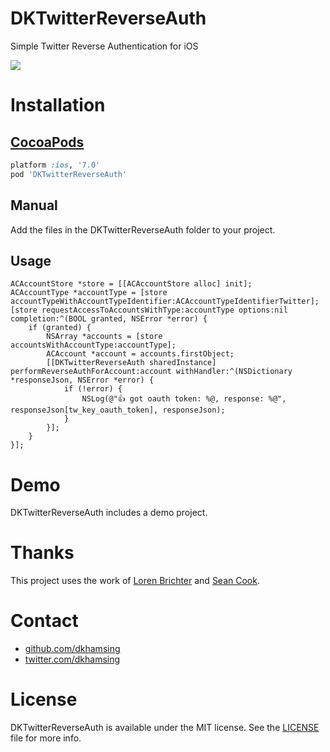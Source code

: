 # DKTwitterReverseAuth

Simple Twitter Reverse Authentication for iOS 

![](Assets/demo.gif)

# Installation

## [CocoaPods](https://cocoapods.org/)

``` ruby
platform :ios, '7.0'
pod 'DKTwitterReverseAuth'
```

## Manual

Add the files in the DKTwitterReverseAuth folder to your project.

## Usage

``` objc
ACAccountStore *store = [[ACAccountStore alloc] init];
ACAccountType *accountType = [store accountTypeWithAccountTypeIdentifier:ACAccountTypeIdentifierTwitter];
[store requestAccessToAccountsWithType:accountType options:nil completion:^(BOOL granted, NSError *error) {
    if (granted) {
        NSArray *accounts = [store accountsWithAccountType:accountType];
        ACAccount *account = accounts.firstObject;        
        [[DKTwitterReverseAuth sharedInstance] performReverseAuthForAccount:account withHandler:^(NSDictionary *responseJson, NSError *error) {
            if (!error) {
                NSLog(@"👍 got oauth token: %@, response: %@", responseJson[tw_key_oauth_token], responseJson);
            }
        }];
    }
}];
```

# Demo

DKTwitterReverseAuth includes a demo project.

# Thanks

This project uses the work of [Loren Brichter](https://github.com/atebits/OAuthCore) and [Sean Cook](https://github.com/seancook/TWReverseAuthExample).

# Contact

- [github.com/dkhamsing](https://github.com/dkhamsing)
- [twitter.com/dkhamsing](https://twitter.com/dkhamsing)

# License

DKTwitterReverseAuth is available under the MIT license. See the [LICENSE](LICENSE) file for more info.
